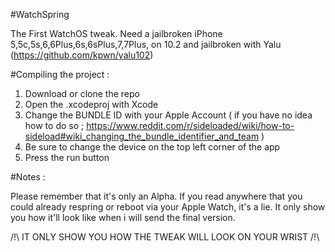 #WatchSpring 

The First WatchOS tweak. Need a jailbroken iPhone 5,5c,5s,6,6Plus,6s,6sPlus,7,7Plus, on 10.2 and jailbroken with Yalu (https://github.com/kpwn/yalu102)



#Compiling the project :

1. Download or clone the repo
2. Open the .xcodeproj with Xcode
3. Change the BUNDLE ID with your Apple Account ( if you have no idea how to do so ; https://www.reddit.com/r/sideloaded/wiki/how-to-sideload#wiki_changing_the_bundle_identifier_and_team ) 
4. Be sure to change the device on the top left corner of the app 
5. Press the run button 




#Notes :

Please remember that it's only an Alpha. If you read anywhere that you could already respring or reboot via your Apple Watch, it's a lie. It only show you how it'll look like when i will send the final version. 

/!\ IT ONLY SHOW YOU HOW THE TWEAK WILL LOOK ON YOUR WRIST /!\
